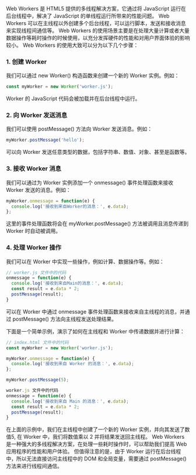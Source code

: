 Web Workers 是 HTML5 提供的多线程解决方案，它通过将 JavaScript 运行在后台线程中，解决了 JavaScript 的单线程运行所带来的性能问题。
Web Workers 可以在主线程以外创建多个后台线程，可以运行脚本，发送和接收消息来实现线程间通信等。
Web Workers 的使用场景主要是在处理大量计算或者大量数据操作等耗时操作的时候使用，以充分发挥硬件的性能和对用户界面体验的影响较小。
Web Workers 的使用大致可以分为以下几个步骤：

### 1. 创建 Worker

我们可以通过 new Worker() 构造函数来创建一个新的 Worker 实例。例如：
```js
const myWorker = new Worker('worker.js');
```

Worker 的 JavaScript 代码会被加载并在后台线程中运行。

### 2. 向 Worker 发送消息

我们可以使用 postMessage() 方法向 Worker 发送消息。例如：
```js
myWorker.postMessage('hello');
```

可以向 Worker 发送任意类型的数据，包括字符串、数值、对象、甚至是函数等。

### 3. 接收 Worker 消息

我们可以通过为 Worker 实例添加一个 onmessage() 事件处理函数来接收 Worker 发送的消息。例如：
```js
myWorker.onmessage = function(e) {
  console.log('接收到来自Worker的消息：', e.data);
};
```

这里的事件处理函数将会在 myWorker.postMessage() 方法被调用且消息传递到 Worker 时自动被调用。

### 4. 处理 Worker 操作

我们可以在 Worker 中实现一些操作，例如计算、数据操作等。例如：
```js
// worker.js 文件中的代码
onmessage = function(e) {
  console.log('接收到来自Main的消息：', e.data);
  const result = e.data * 2;
  postMessage(result);
}
```

可以在 Worker 中通过 onmessage 事件处理函数来接收来自主线程的消息，并通过 postMessage() 方法向主线程发送处理结果。


下面是一个简单示例，演示了如何在主线程和 Worker 中传递数据并进行计算：
```js
// index.html 文件中的代码
const myWorker = new Worker('worker.js');

myWorker.onmessage = function(e) {
  console.log('接收到来自 Worker 的消息：', e.data);
};

myWorker.postMessage(5);

worker.js 文件中的代码
onmessage = function(e) {
  console.log('接收到来自 Main 的消息：', e.data);
  const result = e.data * 2;
  postMessage(result);
}
```
在上面的示例中，我们在主线程中创建了一个新的 Worker 实例，并向其发送了数值5,
在 Worker 中，我们将数值乘以 2 并将结果发送回主线程。
Web Workers 是一种强大的多线程解决方案，在处理一些耗时操作时，可以帮助我们提高 Web 应用程序的性能和用户体验。
但值得注意的是，由于 Worker 运行在后台线程中，所以无法直接访问主线程中的 DOM 和全局变量，需要通过 postMessage() 方法来进行线程间通信。